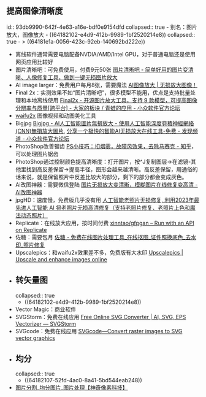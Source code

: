 ## 提高图像清晰度
id:: 93db9990-642f-4e63-a16e-bdf0e9154dfd
collapsed:: true
	- 别名：图片放大，图像放大
	- ((64182102-e4d9-412b-9989-1bf2520214e8))
	  collapsed:: true
		- > ((64181e1a-0056-423c-92eb-140692bd222e))
- 离线软件通常需要电脑配备NVDIA/AMD/Intel GPU，对于普通电脑还是使用网页应用比较好
- 图片清晰吧：可免费使用，付费9元50张 [图片清晰吧 - 简单好用的图片变清晰、人像修复工具，做到一键无损图片放大](https://www.tpqxb.com/)
- AI image larger：免费用户每月8张，需要魔法 [AI图像放大 | 无损放大图像！](https://imglarger.com/zh/Index)
- Final 2x：实测效果不如“图片清晰吧”，很多模型不能用，优点是支持批量处理和本地离线使用 [Final2x - 开源图片放大工具，支持 9 款模型，可提高图像分辨率与质量[跨平台] - 大家的板块 / 青蛙的应用 - 小众软件官方论坛](https://meta.appinn.net/t/topic/45173)
- [waifu2x](https://github.com/AaronFeng753/Waifu2x-Extension-GUI) 图像视频和动图美化工具
- Bigjpg [Bigjpg - AI人工智能圖片無損放大 - 使用人工智能深度卷積神經網絡(CNN)無損放大圖片](https://bigjpg.com/), [分享一个极快的智能AI无损放大在线工具-免费 - 发现频道 - 小众软件官方论坛](https://meta.appinn.net/t/topic/10987)
- PhotoShop改善锯齿 [PS小技巧：扣烟雾，故障风效果，去除马赛克 - 知乎](https://www.zhihu.com/zvideo/1425489108231299072?utm_source=wechat_session&utm_medium=social&utm_oi=903663640190803968)，可以处理图片锯齿
- PhotoShop通过控制颜色提高清晰度：打开图片，按^J复制图层->在滤镜-其他里找到高反差保留->提高半径，图形会越来越清晰。高反差保留，用通俗的话来说，就是保留照片中反差比较大的部分，剩下的部分都会变成灰色。
- Ai改图神器：需要微信登陆 [图片无损放大变清晰，模糊图片在线修复变高清 - AI改图神器](https://img.logosc.cn/bigjpg)
- jpgHD：速度慢，免费版几乎没有用 [人工智能老照片无损修复, 利用2023年最先进人工智能 AI 将老照片无损高清修复（支持老照片修复、老照片上色和魔法动态照片）](https://jpghd.com/)
- Replicate：在线放大应用，按时间付费 [xinntao/gfpgan – Run with an API on Replicate](https://replicate.com/xinntao/gfpgan)
- 佐糖：需要包月 [佐糖 - 免费在线图片处理工具_在线抠图_证件照换底色_去水印_照片修复](https://picwish.cn/)
- Upscalepics：和waifu2x效果差不多，免费版有大水印 [Upscalepics | Upscale and enhance images online](https://upscalepics.com/upload)
- ## 转矢量图
  collapsed:: true
	- ((64182102-e4d9-412b-9989-1bf2520214e8))
- Vector Magic：商业软件
- SVGStorm：免费在线应用 [Free Online SVG Converter | AI, SVG, EPS Vectorizer — SVGStorm](https://svgstorm.com/)
- SVGcode：免费在线应用 [SVGcode—Convert raster images to SVG vector graphics](https://svgco.de/)
- ## 均分
  collapsed:: true
	- ((64182107-52fd-4ac0-8a41-5bd544eab248))
- [图片分割_均分图片_图片处理【神奇像素科技】](https://www.shenqixiangsu.com/product/10011/index.html)